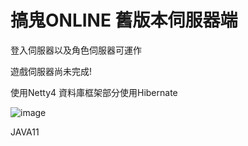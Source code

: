 # 搞鬼ONLINE 舊版本伺服器端



登入伺服器以及角色伺服器可運作

遊戲伺服器尚未完成!

使用Netty4 資料庫框架部分使用Hibernate

![image](https://github.com/jeff87218/SoulSaverServerJava/blob/master/SV1.png)

JAVA11
